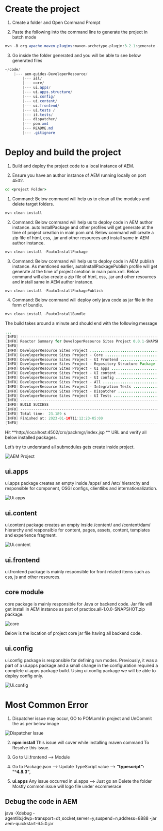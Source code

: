 
# Create the project

1. Create a folder and Open Command Prompt

2. Paste the following into the command line to generate the project in batch mode

```java
mvn -B org.apache.maven.plugins:maven-archetype-plugin:3.2.1:generate -D archetypeGroupId=com.adobe.aem -D archetypeArtifactId=aem-project-archetype -D archetypeVersion=37 -D appTitle="mySite" -D appId="AEM-MySite" -D aemVersion="cloud" -D groupId="com.mySite"
```
3. Go inside the folder generated and you will be able to see below generated files

```java
~/code/
    |--- aem-guides-DeveloperResource/
        |--- all/
        |--- core/
        |--- ui.apps/
        |--- ui.apps.structure/
        |--- ui.config/
        |--- ui.content/
        |--- ui.frontend/
        |--- ui.tests /
        |--- it.tests/
        |--- dispatcher/
        |--- pom.xml
        |--- README.md
        |--- .gitignore
```
# Deploy and build the project

1. Build and deploy the project code to a local instance of AEM.

2. Ensure you have an author instance of AEM running locally on port 4502.

```cmd
cd <project Folder>
```

1. Command: Below command will help us to clean all the modules and delete target folders.
```java
mvn clean install
```
2. Command: Below command will help us to deploy code in AEM author instance. autoInstallPackage and other profiles will get generate at the time of project creation in main pom.xml. Below command will create a zip file of html, css, .jar and other resources and install same in AEM author instance.
```java
mvn clean install -PautoInstallPackage
```
3. Command: Below command will help us to deploy code in AEM publish instance. As mentioned earlier, autoInstallPackagePublish profile will get generate at the time of project creation in main pom.xml. Below command will also create a zip file of html, css, .jar and other resources and install same in AEM author instance.
```java
mvn clean install -PautoInstallPackagePublish
```
4. Command: Below command will deploy only java code as jar file in the form of bundle.
```java
mvn clean install -PautoInstallBundle
```
The build takes around a minute and should end with the following message

```java
...
[INFO] ------------------------------------------------------------------------
[INFO] Reactor Summary for DeveloperResource Sites Project 0.0.1-SNAPSHOT:
[INFO]
[INFO] DeveloperResource Sites Project ................................. SUCCESS [  0.113 s]
[INFO] DeveloperResource Sites Project - Core .......................... SUCCESS [  3.136 s]
[INFO] DeveloperResource Sites Project - UI Frontend ................... SUCCESS [  4.461 s]
[INFO] DeveloperResource Sites Project - Repository Structure Package .. SUCCESS [  0.359 s]
[INFO] DeveloperResource Sites Project - UI apps ....................... SUCCESS [  1.732 s]
[INFO] DeveloperResource Sites Project - UI content .................... SUCCESS [  0.956 s]
[INFO] DeveloperResource Sites Project - UI config ..................... SUCCESS [  0.064 s]
[INFO] DeveloperResource Sites Project - All ........................... SUCCESS [  8.229 s]
[INFO] DeveloperResource Sites Project - Integration Tests ............. SUCCESS [  3.329 s]
[INFO] DeveloperResource Sites Project - Dispatcher .................... SUCCESS [  0.027 s]
[INFO] DeveloperResource Sites Project - UI Tests ...................... SUCCESS [  0.032 s]
[INFO] ------------------------------------------------------------------------
[INFO] BUILD SUCCESS
[INFO] ------------------------------------------------------------------------
[INFO] Total time:  23.189 s
[INFO] Finished at: 2023-01-10T11:12:23-05:00
[INFO] ------------------------------------------------------------------------

```

Hit **http://localhost:4502/crx/packmgr/index.jsp ** URL and verify all below installed packages.

Let’s try to understand all submodules gets create inside project.

![AEM Project](https://github.com/DeveloperResource-NaveenR/AEM/blob/main/Images/Project_setup.png)

## ui.apps
ui.apps package creates an empty inside /apps/<my-project> and /etc/<my-project> hierarchy and responsible for component, OSGI configs, clientlibs and internationalization.

![Ui.apps](https://github.com/DeveloperResource-NaveenR/AEM/blob/main/Images/apps.png)

## ui.content
ui.content package creates an empty inside /content/<my-project> and /content/dam/<my-project> hierarchy and responsible for content, pages, assets, content, templates and experience fragment.

![Ui.content](https://github.com/DeveloperResource-NaveenR/AEM/blob/main/Images/content.png)


## ui.frontend
ui.frontend package is mainly responsible for front related items such as css, js and other resources.

## core module
core package is mainly responsible for Java or backend code. Jar file will get install in AEM instance as part of practice.all-1.0.0-SNAPSHOT.zip package.

![core](https://github.com/DeveloperResource-NaveenR/AEM/blob/main/Images/core.png)

Below is the location of project core jar file having all backend code.

## ui.config
ui.config package is responsible for defining run modes. Previously, it was a part of a ui.apps package and a small change in the configuration required a complete ui.apps package build. Using ui.config package we will be able to deploy config only.

![Ui.config](https://github.com/DeveloperResource-NaveenR/AEM/blob/main/Images/config.png)


# **Most Common Error**

1. Dispatcher issue may occur, GO to POM.xml in project and UnCommit the as per below image


![Dispatcher Issue](https://github.com/DeveloperResource-NaveenR/AEM/blob/main/Images/image.png)

2. **npm install** This issue will cover while installing maven command To Resolve this issue.

3. Go to Ui.frontend --> Module

4. Go to Package.json --> Update TypeScript value -->  **"typescript": "^4.8.3",**

5. **ui.apps** Any issue occurred in ui.apps --> Just go an Delete the folder Mostly common issue will logo file under ecommerace

## Debug the code in AEM

java -Xdebug -agentlib:jdwp=transport=dt_socket,server=y,suspend=n,address=8888 -jar aem-quickstart-6.5.0.jar
